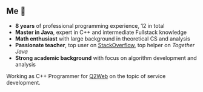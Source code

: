## Me :frog: ##

- **8 years** of professional programming experience, 12 in total
 - **Master in Java**, expert in C++ and intermediate Fullstack knowledge
 - **Math enthusiast** with large background in theoretical CS and analysis
 - **Passionate teacher**, top user on [StackOverflow](https://stackoverflow.com/users/2411243/Zabuzard?tab=profile), top helper on *Together Java*
 - **Strong academic background** with focus on algorithm development and analysis

Working as C++ Programmer for [Q2Web](https://www.q2web.de) on the topic of service development.
